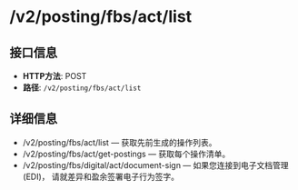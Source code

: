 # /v2/posting/fbs/act/list

## 接口信息

- **HTTP方法**: POST
- **路径**: `/v2/posting/fbs/act/list`

## 详细信息

  * /v2/posting/fbs/act/list — 获取先前生成的操作列表。
  * /v2/posting/fbs/act/get-postings — 获取每个操作清单。
  * /v2/posting/fbs/digital/act/document-sign — 如果您连接到电子文档管理(EDI)， 请就差异和盈余签署电子行为签字。


